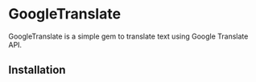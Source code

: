 # GoogleTranslate

GoogleTranslate is a simple gem to translate text using Google Translate API.

## Installation






